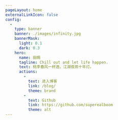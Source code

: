```yaml
---
pageLayout: home
externalLinkIcon: false
config:
  -
    type: banner
    banner: ./images/infinity.jpg
    bannerMask:
      light: 0.1
      dark: 0.3
    hero:
      name: 田赐
      tagline: Chill out and let life happen.
      text: 桃李春风一杯酒，江湖夜雨十年灯。
      actions:
        -
          text: 进入博客
          link: /blog/
          theme: brand
        -
          text: Github
          link: https://github.com/superealboom
          theme: alt
---
```

